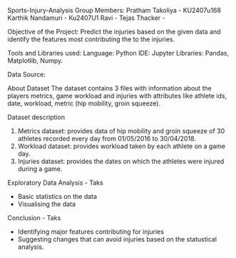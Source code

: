 Sports-Injury-Analysis
Group Members:
Pratham Takoliya - KU2407u168
Karthik Nandamuri - Ku2407U1
Ravi - 
Tejas Thacker -


Objective of the Project:
Predict the injuries based on the given data and identify the features most contributing the to the injuries.

Tools and Libraries used:
Language: Python
IDE: Jupyter
Libraries: Pandas, Matplotlib, Numpy.

Data Source:

 
 
About Dataset
The dataset contains 3 files with information about the players metrics, game workload and injuries with attributes like athlete ids, date, workload, metric (hip mobility, groin squeeze).

Dataset description
1. Metrics dataset: provides data of hip mobility and groin squeeze of 30 athletes recorded every day from 01/05/2016 to 30/04/2018.
2. Workload dataset: provides workload taken by each athlete on a game day.
3. Injuries dataset: provides the dates on which the athletes were injured during a game.


Exploratory Data Analysis - Taks
- Basic statistics on the data
- Visualising the data

Conclusion - Taks
- Identifying major features contributing for injuries
- Suggesting changes that can avoid injuries based on the statustical analysis.
